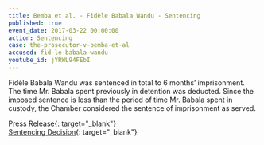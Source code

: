 ```yaml
---
title: Bemba et al. - Fidèle Babala Wandu - Sentencing
published: true
event_date: 2017-03-22 00:00:00
action: Sentencing
case: the-prosecutor-v-bemba-et-al
accused: fid-le-babala-wandu
youtube_id: jYRWL94FEbI
---
```


Fid&egrave;le Babala Wandu was sentenced in total to 6 months’ imprisonment. The time Mr. Babala spent previously in detention was deducted. Since the imposed sentence is less than the period of time Mr. Babala spent in custody, the Chamber considered the sentence of imprisonment as served.

[Press Release](https://www.icc-cpi.int/Pages/item.aspx?name=pr1287){: target="_blank"}<br>[Sentencing Decision](https://www.icc-cpi.int/CourtRecords/CR2017_01420.PDF){: target="_blank"}
